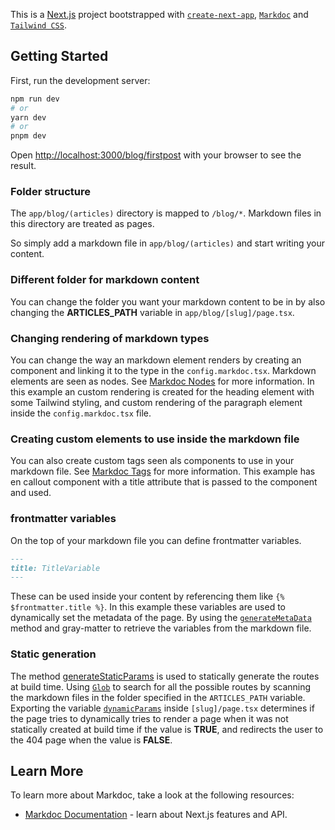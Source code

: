 This is a [Next.js](https://nextjs.org/) project bootstrapped with [`create-next-app`](https://github.com/vercel/next.js/tree/canary/packages/create-next-app), [`Markdoc`](https://markdoc.dev/) and [`Tailwind CSS`](https://tailwindcss.com/).

## Getting Started

First, run the development server:

```bash
npm run dev
# or
yarn dev
# or
pnpm dev
```

Open [http://localhost:3000/blog/firstpost](http://localhost:3000/blog/firstpost) with your browser to see the result.

### Folder structure

The `app/blog/(articles)` directory is mapped to `/blog/*`. Markdown files in this directory are treated as pages.

So simply add a markdown file in `app/blog/(articles)` and start writing your content.

### Different folder for markdown content
You can change the folder you want your markdown content to be in by also changing the **ARTICLES_PATH** variable in `app/blog/[slug]/page.tsx`.

### Changing rendering of markdown types
You can change the way an markdown element renders by creating an component and linking it to the type in the `config.markdoc.tsx`. Markdown elements are seen as nodes. See [Markdoc Nodes](https://markdoc.dev/docs/nodes) for more information. In this example an custom rendering is created for the heading element with some Tailwind styling, and custom rendering of the paragraph element inside the `config.markdoc.tsx` file.

### Creating custom elements to use inside the markdown file
You can also create custom tags seen als components to use in your markdown file. See [Markdoc Tags](https://markdoc.dev/docs/tags) for more information. This example has en callout component with a title attribute that is passed to the component and used.

### frontmatter variables
On the top of your markdown file you can define frontmatter variables.
```md
---
title: TitleVariable
---
```
These can be used inside your content by referencing them like `{% $frontmatter.title %}`.
In this example these variables are used to dynamically set the metadata of the page. By using the [`generateMetaData`](https://beta.nextjs.org/docs/api-reference/metadata#generatemetadata:~:text=and%20layouts.-,generateMetadata,-You%20can%20use) method and gray-matter to retrieve the variables from the markdown file.

### Static generation
The method [generateStaticParams](https://beta.nextjs.org/docs/api-reference/generate-static-params) is used to statically generate the routes at build time. Using [`Glob`](https://www.npmjs.com/package/glob) to search for all the possible routes by scanning the markdown files in the folder specified in the `ARTICLES_PATH` variable. Exporting the variable [`dynamicParams`](https://beta.nextjs.org/docs/api-reference/segment-config#dynamicparams:~:text=upgrade%20guide.-,dynamicParams,-Control%20what%20happens) inside `[slug]/page.tsx` determines if the page tries to dynamically tries to render a page when it was not statically created at build time if the value is **TRUE**, and redirects the user to the 404 page when the value is **FALSE**.

## Learn More

To learn more about Markdoc, take a look at the following resources:

- [Markdoc Documentation](https://markdoc.dev/docs/overview) - learn about Next.js features and API.

